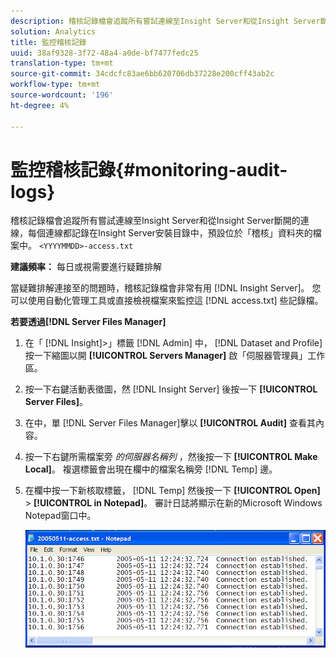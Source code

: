 ```yaml
---
description: 稽核記錄檔會追蹤所有嘗試連線至Insight Server和從Insight Server斷開的連線，每個連線都記錄在<YYYYMMDD>-access.txt檔案中，預設位於Insight Server安裝目錄的「稽核」資料夾中。
solution: Analytics
title: 監控稽核記錄
uuid: 38af9328-3f72-48a4-a0de-bf7477fedc25
translation-type: tm+mt
source-git-commit: 34cdcfc83ae6bb620706db37228e200cff43ab2c
workflow-type: tm+mt
source-wordcount: '196'
ht-degree: 4%

---
```



# 監控稽核記錄{#monitoring-audit-logs}

稽核記錄檔會追蹤所有嘗試連線至Insight Server和從Insight Server斷開的連線，每個連線都記錄在Insight Server安裝目錄中，預設位於「稽核」資料夾的檔案中。 `<YYYYMMDD>-access.txt`

**建議頻率：** 每日或視需要進行疑難排解

當疑難排解連接至的問題時，稽核記錄檔會非常有用 [!DNL Insight Server]。 您可以使用自動化管理工具或直接檢視檔案來監控這 [!DNL access.txt] 些記錄檔。

**若要透過[!DNL Server Files Manager]**

1. 在「 [!DNL Insight]>」標籤 [!DNL Admin] 中， [!DNL Dataset and Profile] 按一下縮圖以開 **[!UICONTROL Servers Manager]** 啟「伺服器管理員」工作區。
1. 按一下右鍵活動表徵圖，然 [!DNL Insight Server] 後按一下 **[!UICONTROL Server Files]**。
1. 在中，單 [!DNL Server Files Manager]擊以 **[!UICONTROL Audit]** 查看其內容。
1. 按一下右鍵所需檔案旁 *的伺服器名稱列* ，然後按一下 **[!UICONTROL Make Local]**。 複選標籤會出現在欄中的檔案名稱旁 [!DNL Temp] 邊。
1. 在欄中按一下新核取標籤， [!DNL Temp] 然後按一下 **[!UICONTROL Open]** > **[!UICONTROL in Notepad]**。 審計日誌將顯示在新的Microsoft Windows Notepad窗口中。

   ![步驟資訊](assets/cfg_accesscontrol_accessFile.png)

